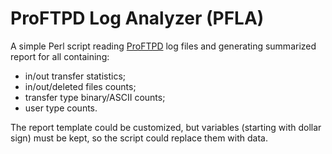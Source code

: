 # ProFTPD Log Analyzer (PFLA)

A simple Perl script reading [ProFTPD](http://www.proftpd.org/) log files
and generating summarized report for all containing:
  * in/out transfer statistics;
  * in/out/deleted files counts;
  * transfer type binary/ASCII counts;
  * user type counts.

The report template could be customized, but variables (starting with dollar
sign) must be kept, so the script could replace them with data.

